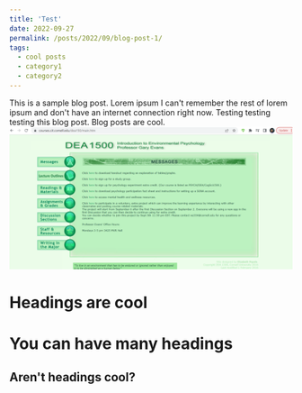 ```yaml
---
title: 'Test'
date: 2022-09-27
permalink: /posts/2022/09/blog-post-1/
tags:
  - cool posts
  - category1
  - category2
---
```


This is a sample blog post. Lorem ipsum I can't remember the rest of lorem ipsum and don't have an internet connection right now. Testing testing testing this blog post. Blog posts are cool.
<img src='/images/example.png'>

Headings are cool
======

You can have many headings
======

Aren't headings cool?
------